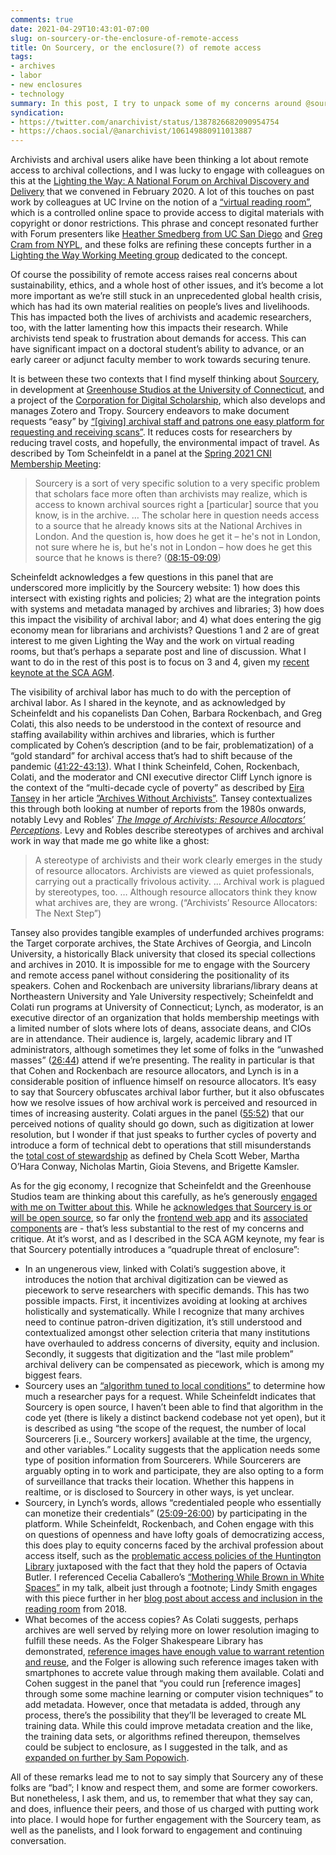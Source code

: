```yaml
---
comments: true
date: 2021-04-29T10:43:01-07:00
slug: on-sourcery-or-the-enclosure-of-remote-access
title: On Sourcery, or the enclosure(?) of remote access
tags:
- archives
- labor
- new enclosures
- technology
summary: In this post, I try to unpack some of my concerns around @sourcery\_app as raised in my @calarchivists keynote, and how they relate to the visibility of archival labor, austerity, and enclosure.
syndication:
- https://twitter.com/anarchivist/status/1387826682090954754
- https://chaos.social/@anarchivist/106149880911013887
---
```


Archivists and archival users alike have been thinking a lot about remote access to archival collections, and I was lucky to engage with colleagues on this at the [Lighting the Way: A National Forum on Archival Discovery and Delivery][1] that we convened in February 2020. A lot of this touches on past work by colleagues at UC Irvine on the notion of a [“virtual reading room”][2], which is a controlled online space to provide access to digital materials with copyright or donor restrictions. This phrase and concept resonated further with Forum presenters like [Heather Smedberg from UC San Diego][3] and [Greg Cram from NYPL][4], and these folks are refining these concepts further in a [Lighting the Way Working Meeting group][5] dedicated to the concept.

Of course the possibility of remote access raises real concerns about sustainability, ethics, and a whole host of other issues, and it’s become a lot more important as we’re still stuck in an unprecedented global health crisis, which has had its own material realities on people’s lives and livelihoods. This has impacted both the lives of archivists and academic researchers, too, with the latter lamenting how this impacts their research. While archivists tend speak to frustration about demands for access. This can have significant impact on a doctoral student’s ability to advance, or an early career or adjunct faculty member to work towards securing tenure.

It is between these two contexts that I find myself thinking about [Sourcery][6], in development at [Greenhouse Studios at the University of Connecticut][7], and a project of the [Corporation for Digital Scholarship][8], which also develops and manages Zotero and Tropy. Sourcery endeavors to make document requests “easy” by [“[giving] archival staff and patrons one easy platform for requesting and receiving scans”][9]. It reduces costs for researchers by reducing travel costs, and hopefully, the environmental impact of travel. As described by Tom Scheinfeldt in a panel at the [Spring 2021 CNI Membership Meeting][10]:

> Sourcery is a sort of very specific solution to a very specific problem that scholars face more often than archivists may realize, which is access to known archival sources right a [particular] source that you know, is in the archive. … The scholar here in question needs access to a source that he already knows sits at the National Archives in London. And the question is, how does he get it –  he's not in London, not sure where he is, but he's not in London – how does he get this source that he knows is there? ([08:15-09:09][11])

Scheinfeldt acknowledges a few questions in this panel that are underscored more implicitly by the Sourcery website: 1) how does this intersect with existing rights and policies; 2) what are the integration points with systems and metadata managed by archives and libraries; 3) how does this impact the visibility of archival labor; and 4) what does entering the gig economy mean for librarians and archivists? Questions 1 and 2 are of great interest to me given Lighting the Way and the work on virtual reading rooms, but that’s perhaps a separate post and line of discussion. What I want to do in the rest of this post is to focus on 3 and 4, given my [recent keynote at the SCA AGM][12].

The visibility of archival labor has much to do with the perception of archival labor. As I shared in the keynote, and as acknowledged by Scheinfeldt and his copanelists Dan Cohen, Barbara Rockenbach, and Greg Colati, this also needs to be understood in the context of resource and staffing availability within archives and libraries, which is further complicated by Cohen’s description (and to be fair, problematization) of a “gold standard” for archival access that’s had to shift because of the pandemic ([41:22-43:13][13]). What I think Scheinfeld, Cohen, Rockenbach, Colati, and the moderator and CNI executive director Cliff Lynch ignore is the context of the “multi-decade cycle of poverty” as described by [Eira Tansey][14] in her article [”Archives Without Archivists”][15]. Tansey contextualizes this through both looking at number of reports from the 1980s onwards, notably Levy and Robles’ [_The Image of Archivists: Resource Allocators’ Perceptions_][16]. Levy and Robles describe stereotypes of archives and archival work in way that made me go white like a ghost:

> A stereotype of archivists and their work clearly emerges in the study of resource allocators. Archivists are viewed as quiet professionals, carrying out a practically frivolous activity. … Archival work is plagued by stereotypes, too. … Although resource allocators think they know what archives are, they are wrong. (“Archivists’ Resource Allocators: The Next Step”)

Tansey also provides tangible examples of underfunded archives programs: the Target corporate archives, the State Archives of Georgia, and Lincoln University, a historically Black university that closed its special collections and archives in 2010. It is impossible for me to engage with the Sourcery and remote access panel without considering the positionality of its speakers. Cohen and Rockenbach are university librarians/library deans at Northeastern University and Yale University respectively; Scheinfeldt and Colati run programs at University of Connecticut; Lynch, as moderator, is an executive director of an organization that holds membership meetings with a limited number of slots where lots of deans, associate deans, and CIOs are in attendance. Their audience is, largely, academic library and IT administrators, although sometimes they let some of folks in the “unwashed masses” ([26:44][17]) attend if we’re presenting. The reality in particular is that that Cohen and Rockenbach are resource allocators, and Lynch is in a considerable position of influence himself on resource allocators. It’s easy to say that Sourcery obfuscates archival labor further, but it also obfuscates how we resolve issues of how archival work is perceived and resourced in times of increasing austerity. Colati argues in the panel ([55:52][18]) that our perceived notions of quality should go down, such as digitization at lower resolution, but I wonder if that just speaks to further cycles of poverty and introduce a form of technical debt to operations that still misunderstands the [total cost of stewardship][19] as defined by Chela Scott Weber, Martha O’Hara Conway, Nicholas Martin, Gioia Stevens, and Brigette Kamsler.

As for the gig economy, I recognize that Scheinfeldt and the Greenhouse Studios team are thinking about this carefully, as he’s generously [engaged with me on Twitter about this][20]. While he [acknowledges that Sourcery is or will be open source][21], so far only the [frontend web app][22] and its [associated components][23] are - that’s less substantial to the rest of my concerns and critique. At it’s worst, and as I described in the SCA AGM keynote, my fear is that Sourcery potentially introduces a “quadruple threat of enclosure”:

* In an ungenerous view, linked with Colati’s suggestion above, it introduces the notion that archival digitization can be viewed as piecework to serve researchers with specific demands. This has two possible impacts. First, it incentivizes avoiding at looking at archives holistically and systematically. While I recognize that many archives need to continue patron-driven digitization, it’s still understood and contextualized amongst other selection criteria that many institutions have overhauled to address concerns of diversity, equity and inclusion. Secondly, it suggests that digitization and the “last mile problem” archival delivery can be compensated as piecework, which is among my biggest fears.
* Sourcery uses an [“algorithm tuned to local conditions”][24] to determine how much a researcher pays for a request. While Scheinfeldt indicates that Sourcery is open source, I haven’t been able to find that algorithm in the code yet (there is likely a distinct backend codebase not yet open), but it is described as using “the scope of the request, the number of local Sourcerers [i.e., Sourcery workers] available at the time, the urgency, and other variables.” Locality suggests that the application needs some type of position information from Sourcerers. While Sourcerers are arguably opting in to work and participate, they are also opting to a form of surveillance that tracks their location. Whether this happens in realtime, or is disclosed to Sourcery in other ways, is yet unclear.
* Sourcery, in Lynch’s words, allows “credentialed people who essentially can monetize their credentials” ([25:09-26:00][25]) by participating in the platform. While Scheinfeldt, Rockenbach, and Cohen engage with this on questions of openness and have lofty goals of democratizing access, this does play to equity concerns faced by the archival profession about access itself, such as the [problematic access policies of the Huntington Library][26] juxtaposed with the fact that they hold the papers of Octavia Butler. I referenced Cecelia Caballero’s [“Mothering While Brown in White Spaces”][27] in my talk, albeit just through a footnote; Lindy Smith engages with this piece further in her [blog post about access and inclusion in the reading room][28] from 2018.
* What becomes of the access copies? As Colati suggests, perhaps archives are well served by relying more on lower resolution imaging to fulfill these needs. As the Folger Shakespeare Library has demonstrated, [reference images have enough value to warrant retention and reuse][29], and the Folger is allowing such reference images taken with smartphones to accrete value through making them available. Colati and Cohen suggest in the panel that “you could run [reference images] through some some machine learning or computer vision techniques” to add metadata. However, once that metadata is added, through any process, there’s the possibility that they’ll be leveraged to create ML training data. While this could improve metadata creation and the like, the training data sets, or algorithms refined thereupon, themselves could be subject to enclosure, as I suggested in the talk, and as [expanded on further by Sam Popowich][30].

All of these remarks lead me to not to say simply that Sourcery any of these folks are “bad”; I know and respect them, and some are former coworkers. But nonetheless, I ask them, and us, to remember that what they say can, and does, influence their peers, and those of us charged with putting work into place. I would hope for further engagement with the Sourcery team, as well as the panelists, and I look forward to engagement and continuing conversation.

[1]:	https://library.stanford.edu/projects/lightingtheway/forum-february-2020
[2]:	https://saaers.wordpress.com/2016/02/11/born-digital-and-in-the-virtual-reading-room/
[3]:	https://purl.stanford.edu/rz180xn4072
[4]:	https://purl.stanford.edu/yv187wv5370
[5]:	https://library.stanford.edu/blogs/stanford-libraries-blog/2021/04/launching-lighting-way-working-meeting
[6]:	https://sourceryapp.org/
[7]:	https://greenhousestudios.uconn.edu/
[8]:	https://digitalscholar.org/
[9]:	https://web.archive.org/web/20210429153243if_/https://sourceryapp.org/
[10]:	https://vimeo.com/533208891
[11]:	https://vimeo.com/533208891#t=8m15s
[12]:	https://matienzo.org/2021/119/apz/
[13]:	https://vimeo.com/533208891#t=41m22s
[14]:	https://eiratansey.com/
[15]:	https://doi.org/10.7945/C2GW2F
[16]:	https://catalog.hathitrust.org/Record/004031185
[17]:	https://vimeo.com/533208891#t=26m44s
[18]:	https://vimeo.com/533208891#t=55m52s
[19]:	https://doi.org/10.25333/zbh0-a044
[20]:	https://twitter.com/foundhistory/status/1387792113023209484
[21]:	https://twitter.com/foundhistory/status/13877874087966965
[22]:	https://github.com/GreenhouseStudios/sourcery-web-app
[23]:	https://github.com/GreenhouseStudios/sourcery-components
[24]:	http://web.archive.org/web/20210429164937/https://sourceryapp.org/about
[25]:	https://vimeo.com/533208891#t=25m09s
[26]:	http://web.archive.org/web/20200423050559/https://www.huntington.org/become-reader
[27]:	https://www.chicanamotherwork.com/single-post/2017/08/23/mothering-while-brown-in-white-spaces-or-when-i-took-my-son-to-octavia-butler-s-exhibit
[28]:	https://issuesandadvocacy.wordpress.com/2018/05/04/archivists-on-the-issues-access-and-inclusion-in-the-reading-room/
[29]:	https://collation.folger.edu/2020/10/reference-image-collection/
[30]:	https://doi.org/10.7939/r3-bh46-qb62